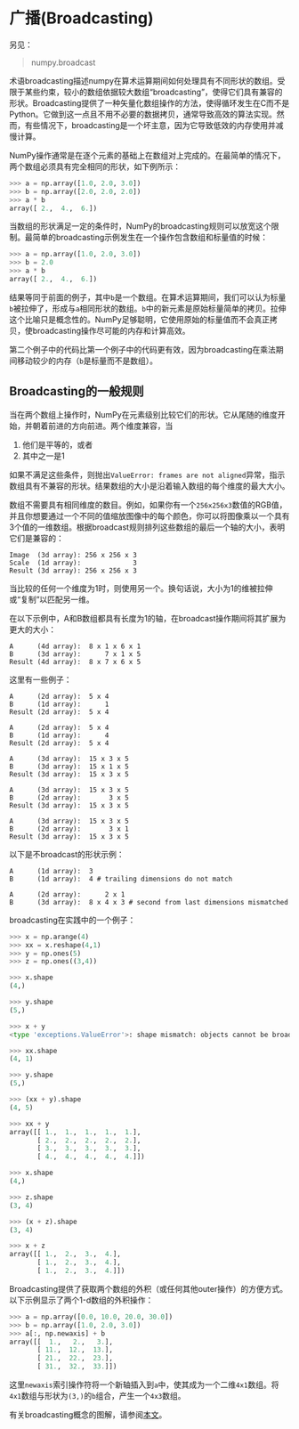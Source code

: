 <title>numpy广播(Broadcasting) - <%-__DOC_NAME__ %></title>
<meta name="keywords" content="numpy广播(Broadcasting)" />

# 广播(Broadcasting)

另见：

> numpy.broadcast

术语broadcasting描述numpy在算术运算期间如何处理具有不同形状的数组。受限于某些约束，较小的数组依据较大数组“broadcasting”，使得它们具有兼容的形状。Broadcasting提供了一种矢量化数组操作的方法，使得循环发生在C而不是Python。它做到这一点且不用不必要的数据拷贝，通常导致高效的算法实现。然而，有些情况下，broadcasting是一个坏主意，因为它导致低效的内存使用并减慢计算。

NumPy操作通常是在逐个元素的基础上在数组对上完成的。在最简单的情况下，两个数组必须具有完全相同的形状，如下例所示：

```python
>>> a = np.array([1.0, 2.0, 3.0])
>>> b = np.array([2.0, 2.0, 2.0])
>>> a * b
array([ 2.,  4.,  6.])
```

当数组的形状满足一定的条件时，NumPy的broadcasting规则可以放宽这个限制。最简单的broadcasting示例发生在一个操作包含数组和标量值的时候：

```python
>>> a = np.array([1.0, 2.0, 3.0])
>>> b = 2.0
>>> a * b
array([ 2.,  4.,  6.])
```

结果等同于前面的例子，其中``b``是一个数组。在算术运算期间，我们可以认为标量``b``被拉伸了，形成与``a``相同形状的数组。``b``中的新元素是原始标量简单的拷贝。拉伸这个比喻只是概念性的。NumPy足够聪明，它使用原始的标量值而不会真正拷贝，使broadcasting操作尽可能的内存和计算高效。

第二个例子中的代码比第一个例子中的代码更有效，因为broadcasting在乘法期间移动较少的内存（``b``是标量而不是数组）。

## Broadcasting的一般规则

当在两个数组上操作时，NumPy在元素级别比较它们的形状。它从尾随的维度开始，并朝着前进的方向前进。两个维度兼容，当

1. 他们是平等的，或者
1. 其中之一是1

如果不满足这些条件，则抛出``ValueError: frames are not aligned``异常，指示数组具有不兼容的形状。结果数组的大小是沿着输入数组的每个维度的最大大小。

数组不需要具有相同维度的数目。例如，如果你有一个``256x256x3``数值的RGB值，并且你想要通过一个不同的值缩放图像中的每个颜色，你可以将图像乘以一个具有3个值的一维数组。根据broadcast规则排列这些数组的最后一个轴的大小，表明它们是兼容的：

```
Image  (3d array): 256 x 256 x 3
Scale  (1d array):             3
Result (3d array): 256 x 256 x 3
```

当比较的任何一个维度为1时，则使用另一个。换句话说，大小为1的维被拉伸或“复制”以匹配另一维。

在以下示例中，A和B数组都具有长度为1的轴，在broadcast操作期间将其扩展为更大的大小：

```
A      (4d array):  8 x 1 x 6 x 1
B      (3d array):      7 x 1 x 5
Result (4d array):  8 x 7 x 6 x 5
```

这里有一些例子：

```
A      (2d array):  5 x 4
B      (1d array):      1
Result (2d array):  5 x 4

A      (2d array):  5 x 4
B      (1d array):      4
Result (2d array):  5 x 4

A      (3d array):  15 x 3 x 5
B      (3d array):  15 x 1 x 5
Result (3d array):  15 x 3 x 5

A      (3d array):  15 x 3 x 5
B      (2d array):       3 x 5
Result (3d array):  15 x 3 x 5

A      (3d array):  15 x 3 x 5
B      (2d array):       3 x 1
Result (3d array):  15 x 3 x 5
```

以下是不broadcast的形状示例：

```
A      (1d array):  3
B      (1d array):  4 # trailing dimensions do not match

A      (2d array):      2 x 1
B      (3d array):  8 x 4 x 3 # second from last dimensions mismatched
```

broadcasting在实践中的一个例子：

```python
>>> x = np.arange(4)
>>> xx = x.reshape(4,1)
>>> y = np.ones(5)
>>> z = np.ones((3,4))

>>> x.shape
(4,)

>>> y.shape
(5,)

>>> x + y
<type 'exceptions.ValueError'>: shape mismatch: objects cannot be broadcast to a single shape

>>> xx.shape
(4, 1)

>>> y.shape
(5,)

>>> (xx + y).shape
(4, 5)

>>> xx + y
array([[ 1.,  1.,  1.,  1.,  1.],
       [ 2.,  2.,  2.,  2.,  2.],
       [ 3.,  3.,  3.,  3.,  3.],
       [ 4.,  4.,  4.,  4.,  4.]])

>>> x.shape
(4,)

>>> z.shape
(3, 4)

>>> (x + z).shape
(3, 4)

>>> x + z
array([[ 1.,  2.,  3.,  4.],
       [ 1.,  2.,  3.,  4.],
       [ 1.,  2.,  3.,  4.]])
```

Broadcasting提供了获取两个数组的外积（或任何其他outer操作）的方便方式。以下示例显示了两个1-d数组的外积操作：

```python
>>> a = np.array([0.0, 10.0, 20.0, 30.0])
>>> b = np.array([1.0, 2.0, 3.0])
>>> a[:, np.newaxis] + b
array([[  1.,   2.,   3.],
       [ 11.,  12.,  13.],
       [ 21.,  22.,  23.],
       [ 31.,  32.,  33.]])
```

这里``newaxis``索引操作符将一个新轴插入到``a``中，使其成为一个二维``4x1``数组。将``4x1``数组与形状为``(3,)``的``b``组合，产生一个``4x3``数组。

有关broadcasting概念的图解，请参阅[本文](#)。